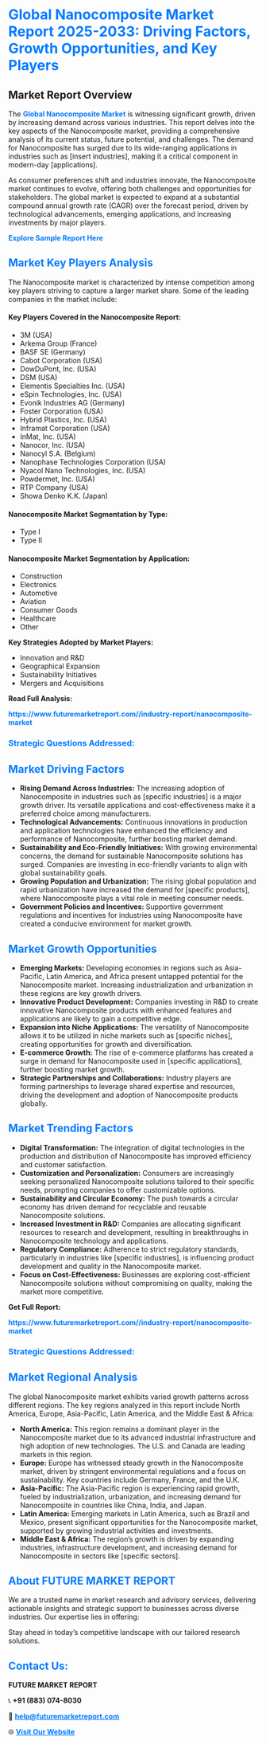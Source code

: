 <h1 style="color: #007BFF;">Global Nanocomposite Market Report 2025-2033: Driving Factors, Growth Opportunities, and Key Players</h1>

<section id="overview">
<h2>Market Report Overview</h2>
<p>The <a href="https://www.futuremarketreport.com//industry-report/nanocomposite-market" style="color: #007BFF; text-decoration: none;"><strong>Global Nanocomposite Market</strong></a> is witnessing significant growth, driven by increasing demand across various industries. This report delves into the key aspects of the Nanocomposite market, providing a comprehensive analysis of its current status, future potential, and challenges. The demand for Nanocomposite has surged due to its wide-ranging applications in industries such as [insert industries], making it a critical component in modern-day [applications].</p>
<p>As consumer preferences shift and industries innovate, the Nanocomposite market continues to evolve, offering both challenges and opportunities for stakeholders. The global market is expected to expand at a substantial compound annual growth rate (CAGR) over the forecast period, driven by technological advancements, emerging applications, and increasing investments by major players.</p>
</section>

<section id="overview">
<p><a href="https://www.futuremarketreport.com//request-sample/reportId=88550" style="color: #007BFF; text-decoration: none;"><strong>Explore Sample Report Here</strong></a></p>
</section>

<section id="key-players">
<h2 style="color: #007BFF;">Market Key Players Analysis</h2>
<p>The Nanocomposite market is characterized by intense competition among key players striving to capture a larger market share. Some of the leading companies in the market include:</p>
<h4>Key Players Covered in the Nanocomposite Report:</h4>
<ul><li>3M (USA)</li><li>Arkema Group (France)</li><li>BASF SE (Germany)</li><li>Cabot Corporation (USA)</li><li>DowDuPont, Inc. (USA)</li><li>DSM (USA)</li><li>Elementis Specialties Inc. (USA)</li><li>eSpin Technologies, Inc. (USA)</li><li>Evonik Industries AG (Germany)</li><li>Foster Corporation (USA)</li><li>Hybrid Plastics, Inc. (USA)</li><li>Inframat Corporation (USA)</li><li>InMat, Inc. (USA)</li><li>Nanocor, Inc. (USA)</li><li>Nanocyl S.A. (Belgium)</li><li>Nanophase Technologies Corporation (USA)</li><li>Nyacol Nano Technologies, Inc. (USA)</li><li>Powdermet, Inc. (USA)</li><li>RTP Company (USA)</li><li>Showa Denko K.K. (Japan)</li></ul>
<h4>Nanocomposite Market Segmentation by Type:</h4>
<ul><li>Type I</li><li>Type II</li></ul>

<h4>Nanocomposite Market Segmentation by Application:</h4>
<ul><li>Construction</li><li>Electronics</li><li>Automotive</li><li>Aviation</li><li>Consumer Goods</li><li>Healthcare</li><li>Other</li></ul>
<p><strong>Key Strategies Adopted by Market Players:</strong></p>
<ul>
<li>Innovation and R&D</li>
<li>Geographical Expansion</li>
<li>Sustainability Initiatives</li>
<li>Mergers and Acquisitions</li>
</ul>
</section>

<section>
<p><strong>Read Full Analysis: </strong></p><a href="https://www.futuremarketreport.com//industry-report/nanocomposite-market" style="color: #007BFF; text-decoration: none;"><strong>https://www.futuremarketreport.com//industry-report/nanocomposite-market</strong></a>
<h3 style="color: #007BFF;">Strategic Questions Addressed:</h3>
</section>

<section id="driving-factors">
<h2 style="color: #007BFF;">Market Driving Factors</h2>
<ul>
<li><strong>Rising Demand Across Industries:</strong> The increasing adoption of Nanocomposite in industries such as [specific industries] is a major growth driver. Its versatile applications and cost-effectiveness make it a preferred choice among manufacturers.</li>
<li><strong>Technological Advancements:</strong> Continuous innovations in production and application technologies have enhanced the efficiency and performance of Nanocomposite, further boosting market demand.</li>
<li><strong>Sustainability and Eco-Friendly Initiatives:</strong> With growing environmental concerns, the demand for sustainable Nanocomposite solutions has surged. Companies are investing in eco-friendly variants to align with global sustainability goals.</li>
<li><strong>Growing Population and Urbanization:</strong> The rising global population and rapid urbanization have increased the demand for [specific products], where Nanocomposite plays a vital role in meeting consumer needs.</li>
<li><strong>Government Policies and Incentives:</strong> Supportive government regulations and incentives for industries using Nanocomposite have created a conducive environment for market growth.</li>
</ul>
</section>

<section id="growth-opportunities">
<h2 style="color: #007BFF;">Market Growth Opportunities</h2>
<ul>
<li><strong>Emerging Markets:</strong> Developing economies in regions such as Asia-Pacific, Latin America, and Africa present untapped potential for the Nanocomposite market. Increasing industrialization and urbanization in these regions are key growth drivers.</li>
<li><strong>Innovative Product Development:</strong> Companies investing in R&D to create innovative Nanocomposite products with enhanced features and applications are likely to gain a competitive edge.</li>
<li><strong>Expansion into Niche Applications:</strong> The versatility of Nanocomposite allows it to be utilized in niche markets such as [specific niches], creating opportunities for growth and diversification.</li>
<li><strong>E-commerce Growth:</strong> The rise of e-commerce platforms has created a surge in demand for Nanocomposite used in [specific applications], further boosting market growth.</li>
<li><strong>Strategic Partnerships and Collaborations:</strong> Industry players are forming partnerships to leverage shared expertise and resources, driving the development and adoption of Nanocomposite products globally.</li>
</ul>
</section>

<section id="trending-factors">
<h2 style="color: #007BFF;">Market Trending Factors</h2>
<ul>
<li><strong>Digital Transformation:</strong> The integration of digital technologies in the production and distribution of Nanocomposite has improved efficiency and customer satisfaction.</li>
<li><strong>Customization and Personalization:</strong> Consumers are increasingly seeking personalized Nanocomposite solutions tailored to their specific needs, prompting companies to offer customizable options.</li>
<li><strong>Sustainability and Circular Economy:</strong> The push towards a circular economy has driven demand for recyclable and reusable Nanocomposite solutions.</li>
<li><strong>Increased Investment in R&D:</strong> Companies are allocating significant resources to research and development, resulting in breakthroughs in Nanocomposite technology and applications.</li>
<li><strong>Regulatory Compliance:</strong> Adherence to strict regulatory standards, particularly in industries like [specific industries], is influencing product development and quality in the Nanocomposite market.</li>
<li><strong>Focus on Cost-Effectiveness:</strong> Businesses are exploring cost-efficient Nanocomposite solutions without compromising on quality, making the market more competitive.</li>
</ul>
</section>

<section>
<p><strong>Get Full Report: </strong></p><a href="https://www.futuremarketreport.com//industry-report/nanocomposite-market" style="color: #007BFF; text-decoration: none;"><strong>https://www.futuremarketreport.com//industry-report/nanocomposite-market</strong></a>
<h3 style="color: #007BFF;">Strategic Questions Addressed:</h3>
</section>


<section id="regional-analysis">
<h2 style="color: #007BFF;">Market Regional Analysis</h2>
<p>The global Nanocomposite market exhibits varied growth patterns across different regions. The key regions analyzed in this report include North America, Europe, Asia-Pacific, Latin America, and the Middle East & Africa:</p>
<ul>
<li><strong>North America:</strong> This region remains a dominant player in the Nanocomposite market due to its advanced industrial infrastructure and high adoption of new technologies. The U.S. and Canada are leading markets in this region.</li>
<li><strong>Europe:</strong> Europe has witnessed steady growth in the Nanocomposite market, driven by stringent environmental regulations and a focus on sustainability. Key countries include Germany, France, and the U.K.</li>
<li><strong>Asia-Pacific:</strong> The Asia-Pacific region is experiencing rapid growth, fueled by industrialization, urbanization, and increasing demand for Nanocomposite in countries like China, India, and Japan.</li>
<li><strong>Latin America:</strong> Emerging markets in Latin America, such as Brazil and Mexico, present significant opportunities for the Nanocomposite market, supported by growing industrial activities and investments.</li>
<li><strong>Middle East & Africa:</strong> The region’s growth is driven by expanding industries, infrastructure development, and increasing demand for Nanocomposite in sectors like [specific sectors].</li>
</ul>
</section>

<footer>
<h2 style="color: #007BFF;">About FUTURE MARKET REPORT</h2>
<p>We are a trusted name in market research and advisory services, delivering actionable insights and strategic support to businesses across diverse industries. Our expertise lies in offering:</p>

<p>Stay ahead in today’s competitive landscape with our tailored research solutions.</p>

<h2 style="color: #007BFF;">Contact Us:</h2>
<p><strong>FUTURE MARKET REPORT</strong></p>
<p>📞 <strong>+91 (883) 074-8030</strong></p>
<p>📧 <strong><a href="mailto:help@futuremarketreport.com" style="color: #007BFF;">help@futuremarketreport.com</a></strong></p>
<p>🌐 <strong><a href="https://www.futuremarketreport.com/" style="color: #007BFF;">Visit Our Website</a></strong></p>
</footer>